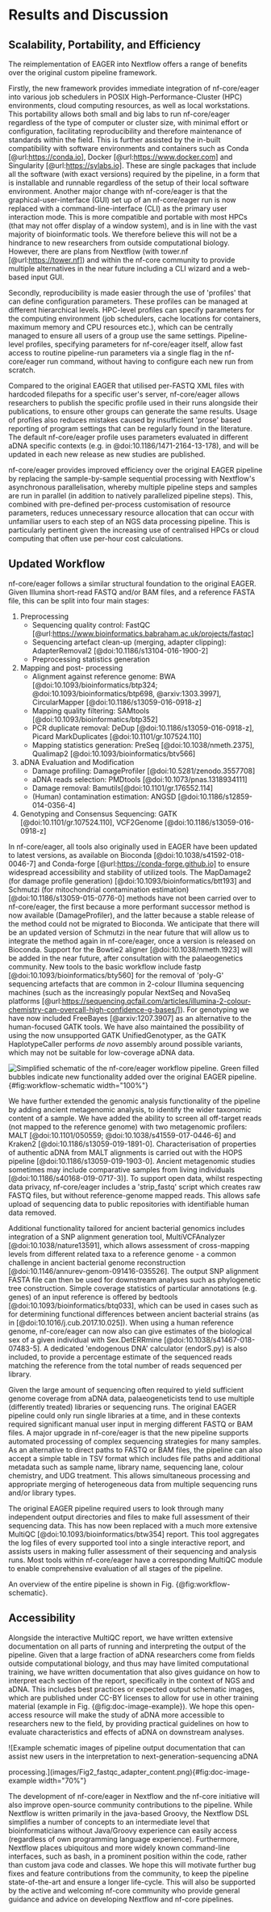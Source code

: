 # Results and Discussion

## Scalability, Portability, and Efficiency

The reimplementation of EAGER into Nextflow offers a range of benefits over the
original custom pipeline framework.

Firstly, the new framework provides immediate integration of nf-core/eager into
various job schedulers in POSIX High-Performance-Cluster (HPC) environments,
cloud computing resources, as well as local workstations. This portability
allows both small and big labs to run nf-core/eager regardless of the type of
computer or cluster size, with minimal effort or configuration, facilitating
reproducibility and therefore maintenance of standards within the field. This is
further assisted by the in-built compatibility with software environments and
containers such as Conda [@url:https://conda.io], Docker
[@url:https://www.docker.com] and Singularity [@url:https://sylabs.io]. These
are single packages that include all the software (with exact versions) required
by the pipeline, in a form that is installable and runnable regardless of the
setup of their local software environment. Another major change with
nf-core/eager is that the graphical-user-interface (GUI) set up of an
nf-core/eager run is now replaced with a command-line-interface (CLI) as the
primary user interaction mode. This is more compatible and portable with most
HPCs (that may not offer display of a window system), and is in line with the
vast majority of bioinformatic tools. We therefore believe this will not be a
hindrance to new researchers from outside computational biology. However, there
are plans from Nextflow (with tower.nf [@url:https://tower.nf]) and within the
nf-core community to provide multiple alternatives in the near future including
a CLI wizard and a web-based input GUI.

Secondly, reproducibility is made easier through the use of 'profiles' that can
define configuration parameters. These profiles can be managed at different
hierarchical levels. HPC-level profiles can specify parameters for the computing
environment (job schedulers, cache locations for containers, maximum memory and
CPU resources etc.), which can be centrally managed to ensure all users of a
group use the same settings. Pipeline-level profiles, specifying
parameters for nf-core/eager itself, allow fast access to routine pipeline-run
parameters via a single flag in the nf-core/eager run command, without having to
configure each new run from scratch.

Compared to the original EAGER that utilised per-FASTQ XML files with hardcoded
filepaths for a specific user's server, nf-core/eager allows researchers to
publish the specific profile used in their runs alongside their publications, to
ensure other groups can generate the same results. Usage of profiles also
reduces mistakes caused by insufficient 'prose' based reporting of program
settings that can be regularly found in the literature. The default
nf-core/eager profile uses parameters evaluated in different aDNA specific
contexts (e.g. in @doi:10.1186/1471-2164-13-178), and will be updated in each
new release as new studies are published.

nf-core/eager provides improved efficiency over the original EAGER pipeline by
replacing the sample-by-sample sequential processing with Nextflow's
asynchronous parallelisation, whereby multiple pipeline steps and samples are
run in parallel (in addition to natively parallelized pipeline steps). This,
combined with pre-defined per-process customisation of resource parameters,
reduces unnecessary resource allocation that can occur with unfamiliar users to
each step of an NGS data processing pipeline. This is particularly pertinent
given the increasing use of centralised HPCs or cloud computing that often use
per-hour cost calculations.

## Updated Workflow

nf-core/eager follows a similar structural foundation to the original EAGER.
Given Illumina short-read FASTQ and/or BAM files, and a reference FASTA file,
this can be split into four main stages:

1. Preprocessing
   - Sequencing quality control: FastQC
     [@url:https://www.bioinformatics.babraham.ac.uk/projects/fastqc]
   - Sequencing artefact clean-up (merging, adapter clipping): AdapterRemoval2
     [@doi:10.1186/s13104-016-1900-2]
   - Preprocessing statistics generation
2. Mapping and post- processing
   - Alignment against reference genome: BWA
     [@doi:10.1093/bioinformatics/btp324; @doi:10.1093/bioinformatics/btp698,
     @arxiv:1303.3997], CircularMapper [@doi:10.1186/s13059-016-0918-z]
   - Mapping quality filtering: SAMtools [@doi:10.1093/bioinformatics/btp352]
   - PCR duplicate removal: DeDup [@doi:10.1186/s13059-016-0918-z], Picard
     MarkDuplicates [@doi:10.1101/gr.107524.110]
   - Mapping statistics generation: PreSeq [@doi:10.1038/nmeth.2375], Qualimap2
     [@doi:10.1093/bioinformatics/btv566]
3. aDNA Evaluation and Modification
   - Damage profiling: DamageProfiler [@doi:10.5281/zenodo.3557708]
   - aDNA reads selection: PMDtools [@doi:10.1073/pnas.1318934111]
   - Damage removal: Bamutils[@doi:10.1101/gr.176552.114]
   - (Human) contamination estimation: ANGSD [@doi:10.1186/s12859-014-0356-4]
4. Genotyping and Consensus Sequencing: GATK [@doi:10.1101/gr.107524.110],
   VCF2Genome [@doi:10.1186/s13059-016-0918-z]

In nf-core/eager, all tools also originally used in EAGER have been updated to
latest versions, as available on Bioconda [@doi:10.1038/s41592-018-0046-7] and
Conda-forge [@url:https://conda-forge.github.io] to ensure widespread
accessibility and stability of utilized tools. The MapDamage2 (for damage
profile generation) [@doi:10.1093/bioinformatics/btt193] and Schmutzi 
(for mitochondrial contamination estimation) [@doi:10.1186/s13059-015-0776-0]
methods have not been carried over to nf-core/eager, the first because a more
performant successor method is now available (DamageProfiler), and the latter
because a stable release of the method could not be migrated to Bioconda. We
anticipate that there will be an updated version of Schmutzi in the near future
that will allow us to integrate the method again in nf-core/eager, once a
version is released on Bioconda. Support for the Bowtie2 aligner
[@doi:10.1038/nmeth.1923] will be added in the near future, after consultation
with the palaeogenetics community. New tools to the basic workflow include fastp
[@doi:10.1093/bioinformatics/bty560] for the removal of 'poly-G' sequencing
artefacts that are common in 2-colour Illumina sequencing machines (such as the
increasingly popular NextSeq and NovaSeq platforms
[@url:https://sequencing.qcfail.com/articles/illumina-2-colour-chemistry-can-overcall-high-confidence-g-bases/]).
For genotyping we have now included FreeBayes [@arxiv:1207.3907] as an
alternative to the human-focused GATK tools. We have also maintained the
possibility of using the now unsupported GATK UnifiedGenotyper, as the GATK
HaplotypeCaller performs _de novo_ assembly around possible variants, which may
not be suitable for low-coverage aDNA data.

![Simplified schematic of the nf-core/eager workflow pipeline. Green filled
bubbles indicate new functionality added over the original EAGER
pipeline.](images/Fig1_eager2_workflow.png){#fig:workflow-schematic
width="100%"}

We have further extended the genomic analysis functionality of the pipeline by
adding ancient metagenomic analysis, to identify the wider taxonomic content of
a sample. We have added the ability to screen all off-target reads (not mapped
to the reference genome) with two metagenomic profilers: MALT
[@doi:10.1101/050559; @doi:10.1038/s41559-017-0446-6] and Kraken2
[@doi:10.1186/s13059-019-1891-0]. Characterisation of properties of authentic
aDNA from MALT alignments is carried out with the HOPS pipeline
[@doi:10.1186/s13059-019-1903-0]. Ancient metagenomic studies sometimes may
include comparative samples from living individuals
[@doi:10.1186/s40168-019-0717-3)]. To support open data, whilst respecting data
privacy, nf-core/eager includes a 'strip_fastq' script which creates raw FASTQ
files, but without reference-genome mapped reads. This allows safe upload of
sequencing data to public repositories with identifiable human data removed.

Additional functionality tailored for ancient bacterial genomics includes
integration of a SNP alignment generation tool, MultiVCFAnalyzer
[@doi:10.1038/nature13591], which allows assessment of cross-mapping levels from
different related taxa to a reference genome - a common challenge in ancient
bacterial genome reconstruction [@doi:10.1146/annurev-genom-091416-035526]. The
output SNP alignment FASTA file can then be used for downstream analyses such as
phylogenetic tree construction. Simple coverage statistics of particular
annotations (e.g. genes) of an input reference is offered by bedtools
[@doi:10.1093/bioinformatics/btq033], which can be used in cases such as for
determining functional differences between ancient bacterial strains (as in
[@doi:10.1016/j.cub.2017.10.025]). When using a human reference genome,
nf-core/eager can now also can give estimates of the biological sex of a given
individual with Sex.DetERRmine [@doi:10.1038/s41467-018-07483-5]. A dedicated
'endogenous DNA' calculator (endorS.py) is also included, to provide a
percentage estimate of the sequenced reads matching the reference from the total
number of reads sequenced per library.

Given the large amount of sequencing often required to yield sufficient genome
coverage from aDNA data, palaeogeneticists tend to use multiple (differently
treated) libraries or sequencing runs. The original EAGER pipeline could only
run single libraries at a time, and in these contexts required significant
manual user input in merging different FASTQ or BAM files. A major upgrade in
nf-core/eager is that the new pipeline supports automated processing of complex
sequencing strategies for many samples. As an alternative to direct paths to
FASTQ or BAM files, the pipeline can also accept a simple table in TSV format
which includes file paths and additional metadata such as sample name, library
name, sequencing lane, colour chemistry, and UDG treatment. This allows
simultaneous processing and appropriate merging of heterogeneous data from
multiple sequencing runs and/or library types.

The original EAGER pipeline required users to look through many independent
output directories and files to make full assessment of their sequencing data.
This has now been replaced with a much more extensive MultiQC
[@doi:10.1093/bioinformatics/btw354] report. This tool aggregates the log files
of every supported tool into a single interactive report, and assists users in
making fuller assessment of their sequencing and analysis runs. Most tools
within nf-core/eager have a corresponding MultiQC module to enable comprehensive
evaluation of all stages of the pipeline.

An overview of the entire pipeline is shown in Fig. {@fig:workflow-schematic}.

## Accessibility

Alongside the interactive MultiQC report, we have written extensive
documentation on all parts of running and interpreting the output of the
pipeline. Given that a large fraction of aDNA researchers come from fields
outside computational biology, and thus may have limited computational training,
we have written documentation that also gives guidance on how to interpret each
section of the report, specifically in the context of NGS and aDNA. This
includes best practices or expected output schematic images, which are published
under CC-BY licenses to allow for use in other training material (example in
Fig. {@fig:doc-image-example}). We hope this open-access resource will make the
study of aDNA more accessible to researchers new to the field, by providing
practical guidelines on how to evaluate characteristics and effects of aDNA on
downstream analyses.

![Example schematic images of pipeline output documentation that can assist new
users in the interpretation to next-generation-sequencing aDNA

processing.](images/Fig2_fastqc_adapter_content.png){#fig:doc-image-example
width="70%"}

The development of nf-core/eager in Nextflow and the nf-core initiative will
also improve open-source community contributions to the pipeline. While Nextflow
is written primarily in the java-based Groovy, the Nextflow DSL simplifies a
number of concepts to an intermediate level that bioinformaticians without
Java/Groovy experience can easily access (regardless of own programming language
experience). Furthermore, Nextflow places ubiquitous and more widely known
command-line interfaces, such as bash, in a prominent position within the code,
rather than custom java code and classes. We hope this will motivate further bug
fixes and feature contributions from the community, to keep the pipeline
state-of-the-art and ensure a longer life-cycle. This will also be supported by
the active and welcoming nf-core community who provide general guidance and
advice on developing Nextflow and nf-core pipelines.
